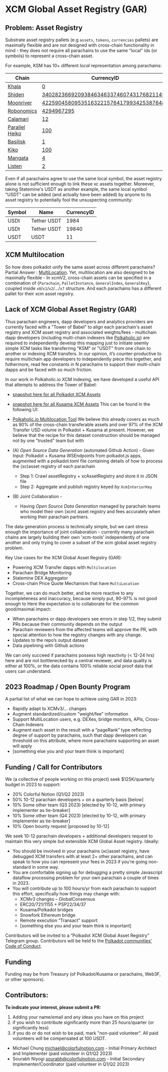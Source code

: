 # XCM Global Asset Registry (GAR)

## Problem: Asset Registry
Substrate asset registry pallets (e.g `assets`, `tokens`, `currencies` pallets) are maximally flexible and are not designed with cross-chain functionality in mind - they does not require all parachains to use the same "local" ids (or symbols) to represent a cross-chain asset.

For example, KSM has 10+ different _local_ representation among parachains:

| Chain      | CurrencyID |
| ----------- | ----------- |
| [Khala](https://khala.polkaholic.io/blocks/shiden)      | [0](https://polkaholic.io/asset/22004/0)       |
| [Shiden](https://shiden.polkaholic.io/blocks/shiden)   | [340282366920938463463374607431768211455](https://polkaholic.io/asset/22007/340282366920938463463374607431768211455)        |
| [Moonriver](https://moonriver.polkaholic.io/blocks/shiden)   | [42259045809535163221576417993425387648](https://polkaholic.io/asset/22023/42259045809535163221576417993425387648)        |
| [Robonomics](https://robonomics.polkaholic.io/blocks/shiden)   | [4294967295](https://polkaholic.io/asset/22048/4294967295)        |
| [Calamari](https://calamari.polkaholic.io/blocks/shiden)      | [12](https://polkaholic.io/asset/22084/12)       |
| [Parallel Heiko](https://parallel-heiko.polkaholic.io/blocks/shiden)      | [100](https://polkaholic.io/asset/22085/100)       |
| [Basilisk](https://basilisk.polkaholic.io/blocks/shiden)   | [1](https://polkaholic.io/asset/22090/1)        |
| [Kiko](https://polkaholic.io/blocks/shiden)   | [100](https://polkaholic.io/asset/22107/100)        |
| [Mangata](https://mangata.polkaholic.io/blocks/shiden)      | [4](https://polkaholic.io/asset/22110/4)       |
| [Listen](https://listen.polkaholic.io/blocks/shiden)   | [2](https://polkaholic.io/asset/22118/2)        |

Even if all parachains agree to use the same local symbol, the asset registry alone is not sufficient enough to link these xc assets together.   Moreever, taking Statemine's USDT as another example, the same local symbol "USDT" can be added (and actually have been added) by anyone to its asset registry to potentially fool the unsuspecting community:

| Symbol      | Name | CurrencyID |
| ----------- | -----| ----------|
USDt | Tether USDT | 1984 |
USDt | Tether USDT | 19840 |
USDT | USDT | 11 |

## XCM Multilocation

So how does polkadot unify the same asset across different parachains?  Partial Answer : [MultiLocation](https://wiki.polkadot.network/docs/learn-xcm).  Yet, multilocation are also designed to be maximally flexible - In xcmV2, cross-chain assets can be specified in a combination of {`Parachain`, `PalletInstance`, `GeneralIndex`, `GeneralKey`}, coupled inside `x0`/`x1`/`x2`/.../`x7` structure.   And each parachains has a different pallet for their xcm asset registry.

## Lack of XCM Global Asset Registry (GAR)

Thus parachain engineers, dapp developers and analytics providers are currently faced with a "Tower of Babel" to align each parachain's asset registry and XCM asset registry and associated weights/fees - multichain dapp developers (including multi-chain indexers like [Polkaholic.io](https://polkaholic.io)) are required to independently develop this mapping just to initiate seemly simple XCM tasks like transferring “KSM” or "USDT" from one chain to another or indexing XCM transfers.   In our opinion, it’s counter-productive to require multichain app developers to independently piece this together, and futhermore, read fee constants in N parachains to support their multi-chain dapps and be faced with so much friction.  

In our work in Polkaholic.io XCM Indexing, we have developed a useful API that attempts to address the Tower of Babel:
* [snapshot here for all Polkadot XCM Assets](https://raw.githubusercontent.com/colorfulnotion/main/xcmConcept/gar/registry/polkadot.json)
* [snapshot here for all Kusama XCM Assets](https://raw.githubusercontent.com/colorfulnotion/main/xcmConcept/gar/registry/kusama.json)
This can be found in the following UI:
* [Polkaholic.io Multilocation Tool](https://polkaholic.io/multilocation)
We believe this already covers as much as 90% of the cross-chain transferable assets and over 97% of the XCM Transfer USD volume in Polkadot + Kusama at present.  However, we believe that the recipe for this dataset construction should be managed not by one "trusted" team but with

* (A) _Open Source Data Generation_ (automated Github Action) - Given Input: Polkadot + Kusama WSEndpoints from polkadot.js apps, augmented with a polkadot.toml file containing details of how to process the (xc)asset registry of each parachain
    * Step 1: Crawl assetRegistry + xcAssetRegistry and store it in JSON file
    * Step 2: Aggregate and publish registry keyed by `XcmInteriorKey`

* (B) Joint Collaboration -
    * Having *Open Source Data Generation* managed by parachain teams who model their own (xcm) asset registry and fees accurately when working their parachain partners.

The data generation process is technically simple, but we cant stress enough the importance of joint collaboration - currently many parachain chains are largely building their own 'xcm-tools' independently of one another and only trying to cover a subset of the xcm global asset registry problem.  

Key Use cases for the XCM Global Asset Registry (GAR):
* Powering XCM Transfer dapps with `Multilocation`
* Parachain Bridge Monitoring
* Statemine DEX Aggregator
* Cross-chain Price Quote Mechanism that have `MultiLocation`

Together, we can do much better, and be more reactive to any incompleteness and inaccuracy, because simply put, 90-97% is not good enough to   Here the expectation is to collaborate for the common good/maximal impact:
* When parachains or dapp developers see errors in step 1/2, they submit PRs because their community depends on the output  
* Parachain reviewers from the affected teams will approve the PR, with special attention to how the registry changes  with any change.
* Updates to the repo’s output dataset
* Data pipelining with Github actions

We can only succeed if parachains possess high reactivity (< 12-24 hrs) here and are not bottlenecked by a central reviewer, and data quality is either at 100%, or the data contains 100% reliable social proof data that users can understand.

## 2023 Roadmap / Open Bounty Program

A partial list of what we can hope to achieve using GAR in 2023:
* Rapidly adapt to XCMv3/... changes
* Augment standardized/custom "weight/fee" information
* Support MultiLocation users, e.g. DEXes, bridge monitors, APIs, Cross-Chain Indexers
* Augment each asset in the result with a “pageRank” type reflecting degree of support by parachains, such that dapp developers can threshold on this attribute, where more parachains supporting an asset will apply
* [something else you and your team think is important]

## Funding / Call for Contributors

We (a collective of people working on this project) seek $125K/quarterly budget in 2023 to support:
* 20% Colorful Notion (Q1/Q2 2023)
* 50% 10-12 parachain developers + on a quarterly basis [below]
* 10% Some other team (Q3 2023) [elected by 10-12, with primary implementer as tie-breaker]
* 10% Some other team (Q4 2023) [elected by 10-12, with primary implementer as tie-breaker]
* 10% Open bounty request [proposed by 10-12]

We seek 10-12 parachain developers + additional developers request to maintain this very simple but extensible XCM Global Asset registry.  Ideally:
* You should be involved in your parachains (xc)asset registry, have debugged XCM transfers with at least 2+ other parachains, and can speak to how you can represent your fees in 2023 if you’re going non-standard in some way.
* You are comfortable signing up for debugging a pretty simple Javascript dataflow processing problem for your own parachain a couple of times in 2023.  
* You will contribute up to 100 hours/yr from each parachain to support this effort, specifically how things may change with:
    * XCMv3 changes – GlobalConsensus
    * ERC20/721/1155 + PSP22/34/37
    * Kusama/Polkadot bridges
    * Snowfork Ethereum bridge
    * Remote execution “Transact” support
    * [something else you and your team think is important]

Contributors will be invited to a “Polkadot XCM Global Asset Registry” Telegram group.
Contributors will be held to the [Polkadot communities' Code of Conduct](https://github.com/paritytech/polkadot/blob/master/CODE_OF_CONDUCT.md).

## Funding

Funding may be from Treasury (of Polkadot/Kusama or parachains, Web3F, or other sponsors).    

## Contributors:

**To indicate your interest, please submit a PR:**
1. Adding your name/email and any ideas you have on this project
2. if you wish to contribute significantly more than 25 hours/quarter (or significantly less)
3. if you do or do not wish to be paid, mark "non-paid volunteer".  All paid volunteers will be compensated at 100 USDT.

* Michael Chung <michael@colorfulnotion.com> - Initial Primary Architect and Implementer (paid volunteer in Q1/Q2 2023)
* Sourabh Niyogi <sourabh@colorfulnotion.com> - Initial Secondary Implementer/Coordinator (paid volunteer in Q1/Q2 2023)
